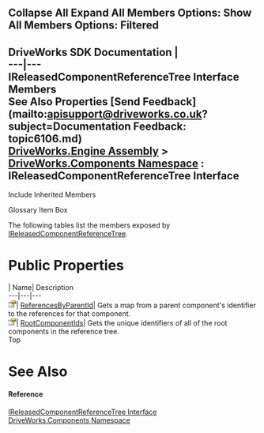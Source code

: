 Collapse All Expand All Members Options: Show All  Members Options: Filtered   
---  
DriveWorks SDK Documentation  |   
---|---  
IReleasedComponentReferenceTree Interface Members   
See Also Properties [Send Feedback](mailto:apisupport@driveworks.co.uk?subject=Documentation Feedback: topic6106.md)  
[DriveWorks.Engine Assembly](topic2156.md) > [DriveWorks.Components Namespace](topic6089.md) : IReleasedComponentReferenceTree Interface  
---  
  
Include Inherited Members    


Glossary Item Box

The following tables list the members exposed by [IReleasedComponentReferenceTree](topic6106.md).

# Public Properties

| Name| Description  
---|---|---  
![ Property](dotnetimages/Property.gif)| [ReferencesByParentId](topic6111.md)| Gets a map from a parent component's identifier to the references for that component.   
![ Property](dotnetimages/Property.gif)| [RootComponentIds](topic6112.md)| Gets the unique identifiers of all of the root components in the reference tree.   
Top

# See Also

#### Reference

[IReleasedComponentReferenceTree Interface](topic6106.md)   
[DriveWorks.Components Namespace](topic6089.md)


